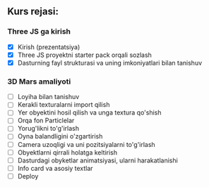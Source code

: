 ## Kurs rejasi:

### Three JS ga kirish

- [x] Kirish (prezentatsiya)
- [x] Three JS proyektni starter pack orqali sozlash
- [x] Dasturning fayl strukturasi va uning imkoniyatlari bilan tanishuv

### 3D Mars amaliyoti

- [ ] Loyiha bilan tanishuv
- [ ] Kerakli texturalarni import qilish
- [ ] Yer obyektini hosil qilish va unga textura qo'shish
- [ ] Orqa fon Particlelar
- [ ] Yorug'likni to'g'irlash
- [ ] Oyna balandligini o'zgartirish
- [ ] Camera uzoqligi va uni pozitsiyalarni to'g'irlash
- [ ] Obyektlarni qirrali holatga keltirish
- [ ] Dasturdagi obyketlar animatsiyasi, ularni harakatlanishi
- [ ] Info card va asosiy textlar
- [ ] Deploy
